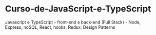 # Curso-de-JavaScript-e-TypeScript
 Javascript e TypeScript - front-end e back-end (Full Stack) - Node, Express, noSQL, React, hooks, Redux, Design Patterns
